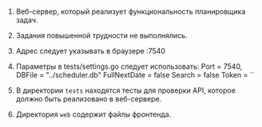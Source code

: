 
1. Веб-сервер, который реализует функциональность планировщика задач.
2. Задания повышенной трудности не выполнялись. 
3. Адрес следует указывать в браузере :7540
4. Параметры в tests/settings.go следует использовать:
 Port = 7540,
 DBFile = "../scheduler.db"
 FullNextDate = false
 Search = false
 Token = ``
5. В директории `tests` находятся тесты для проверки API, которое должно быть реализовано в веб-сервере.

6. Директория `web` содержит файлы фронтенда.
